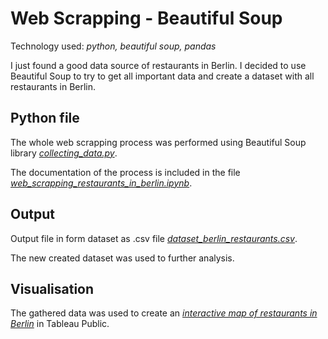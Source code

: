 # Web Scrapping - Beautiful Soup

Technology used: *python, beautiful soup, pandas*


I just found a good data source of restaurants in Berlin. I decided to use Beautiful Soup to try to get all important data and create a dataset with all restaurants in Berlin.

## Python file

The whole web scrapping process was performed using Beautiful Soup library [*collecting_data.py*](https://github.com/lucjankonopka/web_scrapping/blob/main/collecting_data.py).

The documentation of the process is included in the file [*web_scrapping_restaurants_in_berlin.ipynb*](https://github.com/lucjankonopka/web_scrapping/blob/main/web_scrapping_restaurants_in_berlin.ipynb).

## Output

Output file in form dataset as .csv file [*dataset_berlin_restaurants.csv*](https://github.com/lucjankonopka/web_scrapping/blob/main/dataset_berlin_restaurants.csv).

The new created dataset was used to further analysis. 

## Visualisation

The gathered data was used to create an [*interactive map of restaurants in Berlin*](https://public.tableau.com/app/profile/lucjan.konopka/viz/RestaurantsinBerlin/RestaurantsinBerlin) in Tableau Public.
